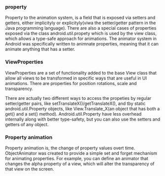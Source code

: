 ### property
Property to the animation system, is a field that is exposed via setters and getters, either implicityly or explicityly(viwa the setter/getter pattern in the Java programming language). There are also a special cases of properties exposed via the class android.util.propety which is used by the view class, which allows a type-safe approach for animations. The animator system in Android was specifically written to animnate properties, meaning that it can animate anything that has a setter. 

### ViewProperties
ViewProperties are a set of functionality added to the base View class that allow all views to be transformed in specific ways that are useful in UI animations. There are properties for position rotations, scale and transparency. 

There are actually two different ways to access the propeties by regular setter/getter pairs, like setTranslateX()/getTranslateX(), and tby static android.util.Property objects, like View.Translate_X(an object that has both a get() and a set() method). Android.util.Property have less overhead internally along with better type-safety, but you can also use the setters and getters of any object. 

### Property animation
Property animation is, the change of property values overt time. ObjectAnimator was created to provide a simple set and forget mechanism for animating properties. For example, you can define an animator that changes the alpha property of a view, which will alter the transparency of that view on the screen.
